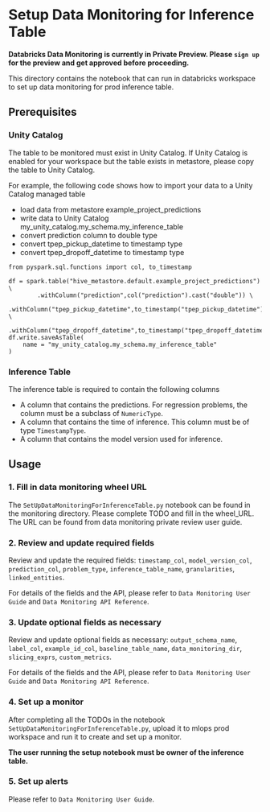 # Setup Data Monitoring for Inference Table

**Databricks Data Monitoring is currently in Private Preview. Please `sign up` for the preview and get approved 
before proceeding.**

This directory contains the notebook that can run in databricks workspace
to set up data monitoring for prod inference table.

## Prerequisites

### Unity Catalog
The table to be monitored must exist in Unity Catalog.
If Unity Catalog is enabled for your workspace but the table exists in metastore, please copy the table to Unity Catalog.

For example, the following code shows how to import your data to a Unity Catalog managed table
 - load data from metastore example_project_predictions
 - write data to Unity Catalog my_unity_catalog.my_schema.my_inference_table
 - convert prediction column to double type
 - convert tpep_pickup_datetime to timestamp type
 - convert tpep_dropoff_datetime to timestamp type
```
from pyspark.sql.functions import col, to_timestamp

df = spark.table("hive_metastore.default.example_project_predictions") \
        .withColumn("prediction",col("prediction").cast("double")) \
        .withColumn("tpep_pickup_datetime",to_timestamp("tpep_pickup_datetime")) \
        .withColumn("tpep_dropoff_datetime",to_timestamp("tpep_dropoff_datetime"))
df.write.saveAsTable(
    name = "my_unity_catalog.my_schema.my_inference_table"
)
```

### Inference Table

The inference table is required to contain the following columns
- A column that contains the predictions. For regression problems, the column must be a subclass of `NumericType`.
- A column that contains the time of inference. This column must be of type `TimestampType`.
- A column that contains the model version used for inference.


## Usage

### 1. Fill in data monitoring wheel URL
The `SetUpDataMonitoringForInferenceTable.py` notebook can be found in the monitoring directory. Please complete TODO 
and fill in the wheel_URL. The URL can be found from data monitoring private review user guide.


### 2. Review and update required fields 
Review and update the required fields: `timestamp_col`, `model_version_col`, `prediction_col`, 
`problem_type`, `inference_table_name`, `granularities`, `linked_entities`.

For details of the fields and the API, please refer to `Data Monitoring User Guide` and
`Data Monitoring API Reference`.

### 3. Update optional fields as necessary
Review and update optional fields as necessary: `output_schema_name`, `label_col`, `example_id_col`, 
`baseline_table_name`, `data_monitoring_dir`, `slicing_exprs`, `custom_metrics`.

For details of the fields and the API, please refer to `Data Monitoring User Guide` and 
`Data Monitoring API Reference`.

### 4. Set up a monitor

After completing all the TODOs in the notebook `SetUpDataMonitoringForInferenceTable.py`, upload it
to mlops prod workspace and run it to create and set up a monitor. 

**The user running the setup notebook must be owner of the inference table.**

### 5. Set up alerts

Please refer to `Data Monitoring User Guide`.

